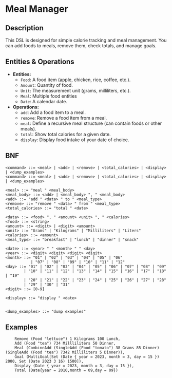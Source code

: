 # Meal Manager

## Description

This DSL is designed for simple calorie tracking and meal management. You can add foods to meals, remove them, check totals, and manage goals.

## Entities & Operations

- **Entities:**
    - `Food`: A food item (apple, chicken, rice, coffee, etc.).
    - `Amount`: Quantity of food.
    - `Unit`: The measurement unit (grams, milliliters, etc.).
    - `Meal`: Multiple food entities
    - `Date`: A calendar date.
- **Operations:**
    - `add`: Add a food item to a meal.
    - `remove`: Remove a food item from a meal.
    - `meal`: Define a recursive meal structure (can contain foods or other meals).     
    - `total`: Show total calories for a given date.
    - `display`: Display food intake of your date of choice.

## BNF

```bnf
<command> ::= <meal> | <add> | <remove> | <total_calories> | <display> | <dump_examples>
<command> ::= <meal> | <add> | <remove> | <total_calories> | <display> | <dump_examples>

<meal> ::= "meal " <meal_body>
<meal_body> ::= <add> | <meal_body> ", " <meal_body>
<add> ::= "add " <data> " to " <meal_type>
<remove> ::= "remove " <data> " from " <meal_type>
<total_calories> ::= "total " <date> 

<data> ::= <food> ", " <amount> <unit> ", " <calories>
<food> ::= <string>
<amount> ::= <digit> | <digit> <amount>
<unit> ::= "Grams" | "Kilograms" | "Milliliters" | "Liters"
<calories> ::= <amount>
<meal_type> ::= "breakfast" | "lunch" | "dinner" | "snack"

<date> ::= <year> " " <month> " " <day>
<year> ::= <digit> <digit> <digit> <digit>
<month> ::= "01" | "02" | "03" | "04" | "05" | "06"
           | "07" | "08" | "09" | "10" | "11" | "12"
<day> ::= "01" | "02" | "03" | "04" | "05" | "06" | "07" | "08" | "09"
        | "10" | "11" | "12" | "13" | "14" | "15" | "16" | "17" | "18" | "19"
        | "20" | "21" | "22" | "23" | "24" | "25" | "26" | "27" | "28"
        | "29" | "30" | "31"
<digit> ::= [0-9]

<display> ::= "display " <date>


<dump_examples> ::= "dump examples"
```

## Examples
```
    Remove (Food "lettuce") 1 Kilograms 100 Lunch,
    Add (Food "tea") 734 Millliliters 50 Dinner,
    Meal (CombineAdd (SingleAdd (Food "tomato") 38 Grams 85 Dinner) (SingleAdd (Food "tea") 7342 Milliliters 5 Dinner)),
    Goal (MultiGoal[Set (Date { year = 2023, month = 3, day = 15 }) 2000, Set (Date 2023 3 16) 1500]),
    Display (Date { year = 2023, month = 3, day = 15 }),
    Total (Date{year = 2010,month = 09,day = 09})
```